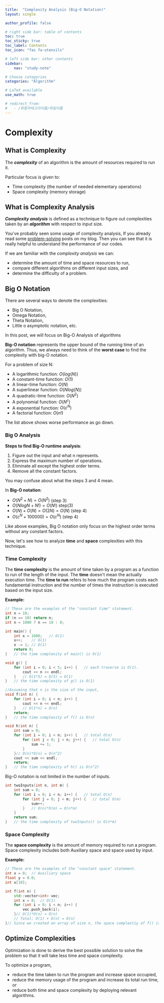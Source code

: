 ```yaml
---
title:  "Complexity Analysis (Big-O Notation)"
layout: single

author_profile: false

# right side bar: table of contents
toc: true
toc_sticky: true
toc_label: Contents
toc_icon: "fas fa-utensils"

# left side bar: other contents
sidebar:
    nav: "study-note"

# Choose categories
categories: "Algorithm"

# LaTeX available
use_math: true

# redirect_from:
#   - /위험카테고리이름/파일이름
---
```


# Complexity

## What is Complexity

The ***complexity*** of an algorithm is the amount of resources required to run it. 

Particular focus is given to:

+ Time complexity (the number of needed elementary operations)
+ Space complexity (memory storage)

## What is Complexity Analysis

***Complexity analysis*** is defined as a technique to figure out complexities taken by an ***algorithm*** with respect to input size.

You've probably seen some usage of complexity analysis, If you already read some [problem-solving](../../problem-solving/) posts on my blog. Then you can see that it is really helpful to understand the performance of our codes. 

If we are familiar with the *complexity analysis* we can:

+ determine the amount of time and space resources to run,
+ compare different algorithms on different input sizes, and
+ determine the difficulty of a problem.

## Big O Notation

There are several ways to denote the complexities:

+ Big O Notation,
+ Omega Notation,
+ Theta Notation,
+ Little o asymptotic notation, etc.

In this post, we will focus on Big-O Analysis of algorithms

**Big-O notation** represents the upper bound of the running time of an algorithm. Thus, we always need to think of the **worst case** to find the complexity with big-O notation. 

For a problem of size N:

+ A logarithmic function: $O(log(N))$
+ A constant-time function: $O(1)$
+ A linear-time function: $O(N)$
+ A superlinear function: $O(Nlog(N))$
+ A quadratic-time function: $O(N^{2})$
+ A polynomial function: $O(N^{c})$
+ A exponential function: $O(c^{N})$
+ A factorial function: $O(n!)$

The list above shows worse performance as go down.



### Big O Analysis

**Steps to find Big-O runtime analysis**:

1. Figure out the input and what n represents.
2. Express the maximum number of operations.
3. Eliminate all except the highest order terms.
4. Remove all the constant factors.

You may confuse about what the steps 3 and 4 mean.

In **Big-O notation**:

+ $O(N^{2}+N)=O(N^{2})$ (step 3)
+ $O(NlogN + N!)=O(N!)$ step(3)
+ $O(N) + O(N)=O(2N)=O(N)$ (step 4)
+ $O(c^{N} + 100000)=O(c^{N})$ (step 4)

Like above examples, Big O notation only focus on the highest order terms without any constant factors.

Now, let's see how to analyze **time** and **space** complexities with this technique.

### Time Complexity

The **time complexity** is the amount of time taken by a program as a function to run of the length of the input. The **time** doesn't mean the actually execution time. The **time to run** refers to how much the program costs each fundamental instruction and the number of times the instruction is executed based on the input size.

**Example:**

~~~c
// These are the examples of the "constant time" statement.
int n = 10;
if (n == 10) return n;
int n = 1000 ? n == 10 : 0;

int main() {
    int x = 1000;	// O(1)
    x++;	// O(1)
    x -= 1;	// O(1)
    return 0;
}	// the time complexity of main() is O(1)

void g() {
    for (int i = 0; i < 5; i++) {	// each traverse is O(1). 
        cout << n << endl;
    }	// O(1*5) = O(5) = O(1)
}	// the time complexity of g() is O(1)

//Assuming that n is the size of the input, 
void f(int n) {
    for (int i = 0; i < n; i++) {
        cout << n << endl;
    }	// O(1*n) = O(n)
    return;
}	// the time complexity of f() is O(n)

void h(int n) {
    int sum = 0;
    for (int i = 0; i < n; i++) {	// total O(n)
        for (int j = 0; j < n; j++) {	// total O(n)
            sum += 1;
        }
    }// O(n)*O(n) = O(n^2)
    cout << sum << endl;
    return;
}	// the time complexity of h() is O(n^2)
~~~

Big-O notation is not limited in the number of inputs.

~~~c++
int twoInputs(int n, int m) {
    int sum = 0;
    for (int i = 0; i < n; i++) {	// total O(n)
        for (int j = 0; j < m; j++) {	// total O(m)
            sum++;
        }	// O(n)*O(m) = O(n*m)
    }
    return sum;
}	// the time complexity of twoInputs() is O(n*m)
~~~

### Space Complexity

The **space complexity** is the amount of memory required to run a program. Space complexity includes both Auxiliary space and space used by input.

**Example:**

~~~c++
// These are the examples of the "constant space" statement.
int x = 0;	// Auxiliary space
float y = 0.0;
int x[10];

int f(int n) {
    std::vector<int> vec;
    int x = 0;	// O(1)
    for (int i = 0; i < n; i++) {
        vec.push_back(i);
    }// O(1)*O(n) = O(n)
    // Total: O(1) + O(n) = O(n)
}// Since we created an array of size n, the space complextiy of f() is O(n)
~~~

## Optimize Complexities

Optimization is done to derive the best possible solution to solve the problem so that it will take less time and space complexity. 

To optimize a program,

+ reduce the time taken to run the program and increase space occupied,
+ reduce the memory usage of the program and increase its total run time, or
+ reduce both time and space complexity by deploying relevant algorithms.
